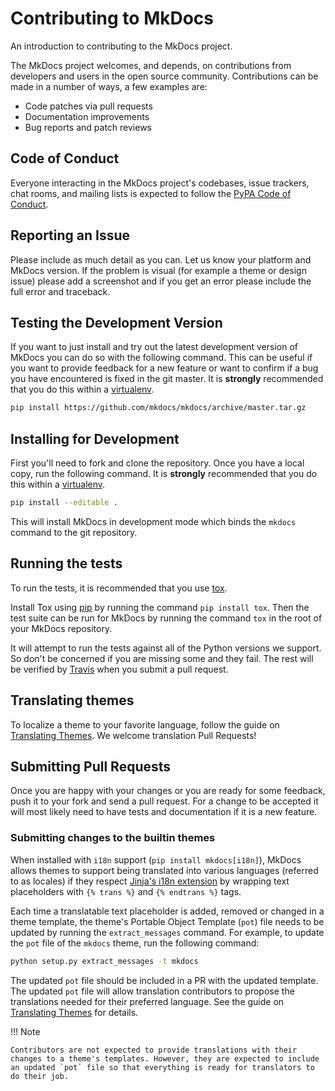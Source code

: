 # Contributing to MkDocs

An introduction to contributing to the MkDocs project.

The MkDocs project welcomes, and depends, on contributions from developers and
users in the open source community. Contributions can be made in a number of
ways, a few examples are:

- Code patches via pull requests
- Documentation improvements
- Bug reports and patch reviews

## Code of Conduct

Everyone interacting in the MkDocs project's codebases, issue trackers, chat
rooms, and mailing lists is expected to follow the [PyPA Code of Conduct].

## Reporting an Issue

Please include as much detail as you can. Let us know your platform and MkDocs
version. If the problem is visual (for example a theme or design issue) please
add a screenshot and if you get an error please include the full error and
traceback.

## Testing the Development Version

If you want to just install and try out the latest development version of
MkDocs you can do so with the following command. This can be useful if you
want to provide feedback for a new feature or want to confirm if a bug you
have encountered is fixed in the git master. It is **strongly** recommended
that you do this within a [virtualenv].

```bash
pip install https://github.com/mkdocs/mkdocs/archive/master.tar.gz
```

## Installing for Development

First you'll need to fork and clone the repository. Once you have a local
copy, run the following command. It is **strongly** recommended that you do
this within a [virtualenv].

```bash
pip install --editable .
```

This will install MkDocs in development mode which binds the `mkdocs` command
to the git repository.

## Running the tests

To run the tests, it is recommended that you use [tox].

Install Tox using [pip] by running the command `pip install tox`.
Then the test suite can be run for MkDocs by running the command `tox` in the
root of your MkDocs repository.

It will attempt to run the tests against all of the Python versions we
support. So don't be concerned if you are missing some and they fail. The rest
will be verified by [Travis] when you submit a pull request.

## Translating themes

To localize a theme to your favorite language, follow the guide on [Translating
Themes]. We welcome translation Pull Requests!

## Submitting Pull Requests

Once you are happy with your changes or you are ready for some feedback, push
it to your fork and send a pull request. For a change to be accepted it will
most likely need to have tests and documentation if it is a new feature.

### Submitting changes to the builtin themes

When installed with `i18n` support (`pip install mkdocs[i18n]`), MkDocs allows
themes to support being translated into various languages (referred to as
locales) if they respect [Jinja's i18n extension] by wrapping text placeholders
with `{% trans %}` and `{% endtrans %}` tags.

Each time a translatable text placeholder is added, removed or changed in a
theme template, the theme's Portable Object Template (`pot`) file needs to be
updated by running the `extract_messages` command. For example, to update the
`pot` file of the `mkdocs` theme, run the following command:

```bash
python setup.py extract_messages -t mkdocs
```

The updated `pot` file should be included in a PR with the updated template.
The updated `pot` file will allow translation contributors to propose the
translations needed for their preferred language. See the guide on [Translating
Themes] for details.

!!! Note

    Contributors are not expected to provide translations with their changes to a theme's templates. However, they are expected to include an updated `pot` file so that everything is ready for translators to do their job.

[virtualenv]: https://virtualenv.pypa.io/en/latest/user_guide.html
[pip]: https://pip.pypa.io/en/stable/
[tox]: https://tox.readthedocs.io/en/latest/
[travis]: https://travis-ci.org/repositories
[PyPA Code of Conduct]: https://www.pypa.io/en/latest/code-of-conduct/
[Translating Themes]: ../dev-guide/translations.md
[Jinja's i18n extension]: https://jinja.palletsprojects.com/en/master/extensions/#i18n-extension

